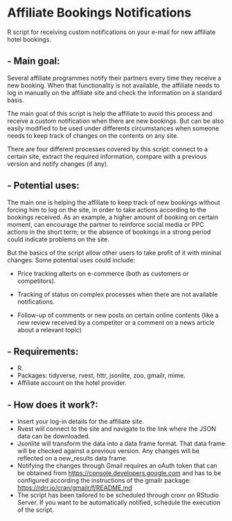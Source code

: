 # Affiliate Bookings Notifications
R script for receiving custom notifications on your e-mail for new affiliate hotel bookings.

## - Main goal:
Several affiliate programmes notify their partners every time they receive a new booking. When that functionality is not available, the affiliate needs to log in manually on the affiliate site and check the information on a standard basis.

The main goal of this script is help the affiliate to avoid this process and receive a custom notification when there are new bookings. But can be also easily modified to be used under differents circumstances when someone needs to keep track of changes on the contents on any site.

There are four different processes covered by this script: connect to a certain site, extract the required information, compare with a previous version and notify changes (if any).

## - Potential uses:

The main one is helping the affiliate to keep track of new bookings without forcing him to log on the site, in order to take actions according to the bookings received. As an example, a higher amount of booking on certain moment, can encourage the partner to reinforce social media or PPC actions in the short term; or the absence of bookings in a strong period could indicate problems on the site.

But the basics of the script allow other users to take profit of it with mininal changes. Some potential uses could include:

- Price tracking alterts on e-commerce (both as customers or competitors).

- Tracking of status on complex processes when there are not available notifications.

- Follow-up of comments or new posts on certain online contents (like a new review received by a competitor or a comment on a news article about a relevant topic)

## - Requirements:
- R.
- Packages: tidyverse, rvest, httr, jsonlite, zoo, gmailr, mime.
- Affiliate account on the hotel provider.

## - How does it work?:
- Insert your log-in details for the affiliate site.
- Rvest will connect to the site and navigate to the link where the JSON data can be downloaded.
- Jsonlite will transform the data into a data frame format. That data frame will be checked against a previous version. Any changes will be reflected on a new_results data frame.
- Notifying the changes through Gmail requires an oAuth token that can be obtained from https://console.developers.google.com and has to be configured according the instructions of the gmailr package: https://rdrr.io/cran/gmailr/f/README.md
- The script has been tailored to be scheduled through cronr on RStudio Server. If you want to be automatically notified, schedule the execution of the script.
